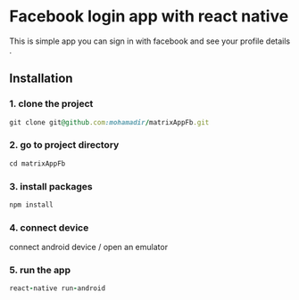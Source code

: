 # Facebook login app with react native
 This is simple app you can sign in with facebook and see your profile details .

## Installation
  
### 1. clone the project 
```ruby
git clone git@github.com:mohamadir/matrixAppFb.git
```

### 2. go to project directory
```ruby
cd matrixAppFb
```

### 3. install packages
```ruby
npm install
```
### 4. connect device

connect android device / open an emulator 

### 5. run the app
```ruby
react-native run-android
```



